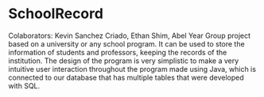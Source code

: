 # SchoolRecord

Colaborators: Kevin Sanchez Criado, Ethan Shim, Abel Year 
Group project based on a university or any school program. It can be used to store the information of students and professors, keeping the records of the institution. The design of the program is very simplistic to make a very intuitive user interaction throughout the program made using Java, which is connected to our database that has multiple tables that were developed with SQL. 
